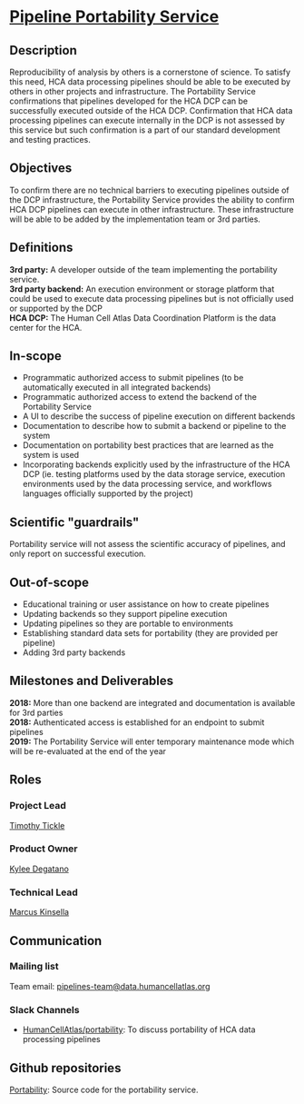 # [Pipeline Portability Service](mailto:pipelines-team@data.humancellatlas.org)

## Description

Reproducibility of analysis by others is a cornerstone of science. To satisfy this need, HCA data processing pipelines should be able to be executed by others in other projects and infrastructure. The Portability Service confirmations that pipelines developed for the HCA DCP can be successfully executed outside of the HCA DCP. Confirmation that HCA data processing pipelines can execute internally in the DCP is not assessed by this service but such confirmation is a part of our standard development and testing practices.

## Objectives

To confirm there are no technical barriers to executing pipelines outside of the DCP infrastructure, the Portability Service provides the ability to confirm HCA DCP pipelines can execute in other infrastructure. These infrastructure will be able to be added by the implementation team or 3rd parties.  

## Definitions

__3rd party:__ A developer outside of the team implementing the portability service.  
__3rd party backend:__ An execution environment or storage platform that could be used to execute data processing pipelines but is not officially used or supported by the DCP  
__HCA DCP:__ The Human Cell Atlas Data Coordination Platform is the data center for the HCA.  

## In-scope

* Programmatic authorized access to submit pipelines (to be automatically executed in all integrated backends)  
* Programmatic authorized access to extend the backend of the Portability Service  
* A UI to describe the success of pipeline execution on different backends  
* Documentation to describe how to submit a backend or pipeline to the system  
* Documentation on portability best practices that are learned as the system is used  
* Incorporating backends explicitly used by the infrastructure of the HCA DCP (ie. testing platforms used by the data storage service, execution environments used by the data processing service, and workflows languages officially supported by the project)  

## Scientific "guardrails"

Portability service will not assess the scientific accuracy of pipelines, and only report on successful execution.  

## Out-of-scope

* Educational training or user assistance on how to create pipelines  
* Updating backends so they support pipeline execution  
* Updating pipelines so they are portable to environments  
* Establishing standard data sets for portability (they are provided per pipeline)  
* Adding 3rd party backends  

## Milestones and Deliverables

__2018:__ More than one backend are integrated and documentation is available for 3rd parties  
__2018:__ Authenticated access is established for an endpoint to submit pipelines  
__2019:__ The Portability Service will enter temporary maintenance mode which will be re-evaluated at the end of the year  

## Roles

### Project Lead

[Timothy Tickle](mailto:ttickle@broadinstitute.org)

### Product Owner

[Kylee Degatano](mailto:kdegatano@broadinstitute.org)

### Technical Lead

[Marcus Kinsella](mailto:mkinsella@chanzuckerberg.com)

## Communication

### Mailing list

Team email: pipelines-team@data.humancellatlas.org

### Slack Channels

* [HumanCellAtlas/portability](https://humancellatlas.slack.com/messages/portability): To discuss portability of HCA data processing pipelines  

## Github repositories

[Portability](https://github.com/HumanCellAtlas/portability): Source code for the portability service.
